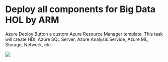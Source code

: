 Deploy all components for Big Data HOL by ARM
==============================================
Azure Deploy Button a custom Azure Resource Manager template. This task will create HDI, Azure SQL Server, Azure Analysis Service, Azure ML, Storage, Network, etc.

<a href="https://portal.azure.com/#create/Microsoft.Template/uri/https%3A%2F%2Fraw.githubusercontent.com%2Fpeterpanc%2Fbigdataandanalytic%2Fmaster%2FTemplate%2FJSON%2FARMCreateResourceGroup.json"><img src="http://azuredeploy.net/deploybutton.png"></a>
